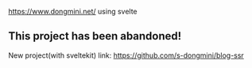 https://www.dongmini.net/
using svelte
## This project has been abandoned!
New project(with sveltekit) link: <https://github.com/s-dongmini/blog-ssr>
